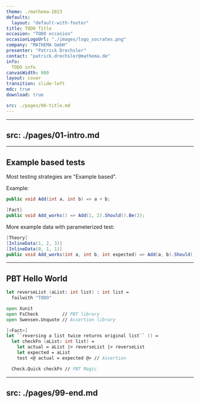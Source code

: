 ```yaml
---
theme: ./mathema-2023
defaults:
  layout: "default-with-footer"
title: TODO Title
occasion: "TODO occasion"
occasionLogoUrl: "./images/logo_socrates.png"
company: "MATHEMA GmbH"
presenter: "Patrick Drechsler"
contact: "patrick.drechsler@mathema.de"
info:
  TODO info
canvasWidth: 980
layout: cover
transition: slide-left
mdc: true
download: true

src: ./pages/00-title.md
---
```


---
src: ./pages/01-intro.md
---

---

## Example based tests

Most testing strategies are "Example based".

Example:

```cs
public void Add(int a, int b) => a + b;
```

```cs
[Fact]
public void Add_works() => Add(1, 2).Should().Be(3);
```

More example data with parameterized test:

```cs
[Theory]
[InlineData(1, 2, 3)]
[InlineData(0, 1, 1)]
public void Add_works(int a, int b, int expected) => Add(a, b).Should().Be(expected);
```

---

## PBT Hello World

```fsharp
let reverseList (aList: int list) : int list =
  failwith "TODO"
```

```fsharp
open Xunit
open FsCheck         // PBT library
open Swensen.Unquote // Assertion library

[<Fact>]
let ``reversing a list twice returns original list`` () =
  let checkFn (aList: int list) =
    let actual = aList |> reverseList |> reverseList
    let expected = aList
    test <@ actual = expected @> // Assertion

  Check.Quick checkFn // PBT Magic
```

---
src: ./pages/99-end.md
---
